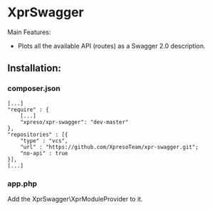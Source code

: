 XprSwagger
=======

Main Features:
- Plots all the available API (routes) as a Swagger 2.0 description.

## Installation:

### composer.json

    [...]
    "require" : {
        [...]
        "xpreso/xpr-swagger": "dev-master"
    },
    "repositories" : [{
        "type" : "vcs",
        "url" : "https://github.com/XpresoTeam/xpr-swagger.git";
        "no-api" : true
    }],
    [...]
    
### app.php

Add the XprSwagger\XprModuleProvider to it.